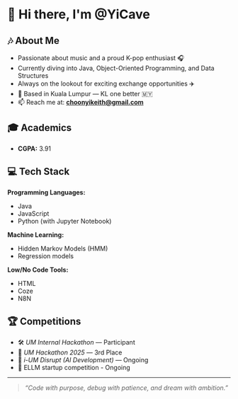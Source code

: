 # 👋 Hi there, I'm @YiCave

## 🎶 About Me
- Passionate about music and a proud K-pop enthusiast 🎧  
- Currently diving into Java, Object-Oriented Programming, and Data Structures  
- Always on the lookout for exciting exchange opportunities ✈️  
- 📍 Based in Kuala Lumpur — KL one better 🇲🇾  
- 📫 Reach me at: **choonyikeith@gmail.com**

## 🎓 Academics
- **CGPA:** 3.91

## 💻 Tech Stack
**Programming Languages:**  
- Java  
- JavaScript  
- Python (with Jupyter Notebook)  

**Machine Learning:**  
- Hidden Markov Models (HMM)  
- Regression models  

**Low/No Code Tools:**  
- HTML  
- Coze  
- N8N  

## 🏆 Competitions
- 🛠️ *UM Internal Hackathon* — Participant  
- 🥉 *UM Hackathon 2025* — 3rd Place  
- 🤖 *i-UM Disrupt (AI Development)* — Ongoing
- 🤖 ELLM startup competition - Ongoing

---

> *“Code with purpose, debug with patience, and dream with ambition.”*

